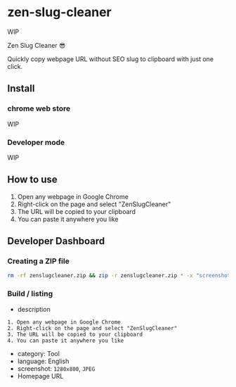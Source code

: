 # zen-slug-cleaner

WIP

Zen Slug Cleaner 😎

Quickly copy webpage URL without SEO slug to clipboard with just one click.

## Install

### chrome web store

WIP

### Developer mode

WIP

## How to use

1. Open any webpage in Google Chrome
2. Right-click on the page and select "ZenSlugCleaner"
3. The URL will be copied to your clipboard
4. You can paste it anywhere you like

## Developer Dashboard

### Creating a ZIP file

```bash
rm -rf zenslugcleaner.zip && zip -r zenslugcleaner.zip * -x "screenshots/*" -x "zip/*"
```

### Build / listing

- description

```
1. Open any webpage in Google Chrome
2. Right-click on the page and select "ZenSlugCleaner"
3. The URL will be copied to your clipboard
4. You can paste it anywhere you like
```

- category: Tool
- language: English
- screenshot: `1280x800`, `JPEG`
- Homepage URL
